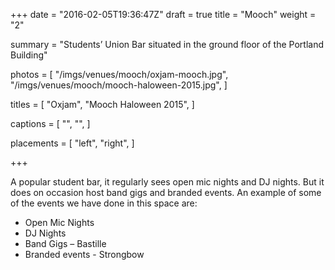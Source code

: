 +++
date = "2016-02-05T19:36:47Z"
draft = true
title = "Mooch"
weight = "2"

summary = "Students’ Union Bar situated in the ground floor of the Portland Building"

photos = [
  "/imgs/venues/mooch/oxjam-mooch.jpg",
  "/imgs/venues/mooch/mooch-haloween-2015.jpg",
]

titles = [
  "Oxjam",
  "Mooch Haloween 2015",
]

captions = [
  "",
  "",
]

placements = [
  "left",
  "right",
]

+++

A popular student bar, it regularly sees open mic nights and DJ nights. But it does on occasion host
band gigs and branded events. An example of some of the events we have done in this space are: 

- Open Mic Nights
- DJ Nights
- Band Gigs – Bastille
- Branded events - Strongbow
